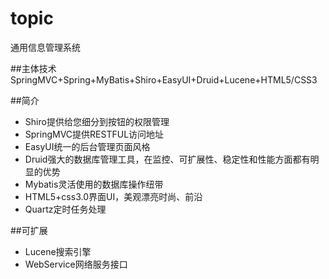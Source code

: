 # topic
通用信息管理系统


##主体技术
SpringMVC+Spring+MyBatis+Shiro+EasyUI+Druid+Lucene+HTML5/CSS3

##简介
- Shiro提供给您细分到按钮的权限管理
- SpringMVC提供RESTFUL访问地址
- EasyUI统一的后台管理页面风格
- Druid强大的数据库管理工具，在监控、可扩展性、稳定性和性能方面都有明显的优势
- Mybatis灵活使用的数据库操作纽带
- HTML5+css3.0界面UI，美观漂亮时尚、前沿
- Quartz定时任务处理

##可扩展
- Lucene搜索引擎
- WebService网络服务接口
